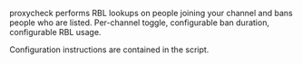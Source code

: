 proxycheck performs RBL lookups on people joining your channel and bans people who are listed. Per-channel toggle, configurable ban duration, configurable RBL usage.

Configuration instructions are contained in the script.
